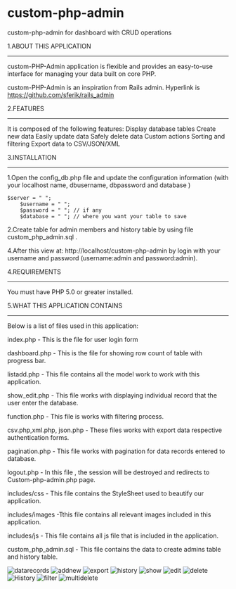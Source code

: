 custom-php-admin
================

custom-php-admin for dashboard  with CRUD operations



1.ABOUT THIS APPLICATION

******************************************

  custom-PHP-Admin application is flexible and provides an easy-to-use interface for managing your data built on core PHP.
  
   custom-PHP-Admin is an inspiration from Rails admin. Hyperlink is https://github.com/sferik/rails_admin

  
2.FEATURES

******************************************

 It is composed of the following features:
    Display database tables
    Create new data
    Easily update data
    Safely delete data
    Custom actions
    Sorting and filtering
    Export data to CSV/JSON/XML
 
3.INSTALLATION

******************************************
1.Open the config_db.php file and update the configuration information (with your localhost name, dbusername, dbpassword and database  ) 

  	$server = " ";
		$username = " ";
		$password = " "; // if any
		$database = " "; // where you want your table to save 

2.Create table for admin members and history table by using  file custom_php_admin.sql .
	
4.After this view at: http://localhost/custom-php-admin by login  with your username and password (username:admin  and password:admin).

4.REQUIREMENTS

******************************************

You must have PHP 5.0 or greater installed.

5.WHAT THIS APPLICATION CONTAINS

******************************************

Below is a list of files used in this application:

index.php - This is the file for user login form

dashboard.php - This is the file for showing row count of table with progress bar.

listadd.php - This file contains all  the model work to work with this application.

show_edit.php - This file works with displaying individual record that the user enter the database.

function.php - This file is works with filtering process.

csv.php,xml.php, json.php - These files works with export data respective authentication forms.

pagination.php - This file works with pagination for data records entered to database.

logout.php - In this file , the session will be destroyed and redirects  to Custom-php-admin.php page. 

includes/css - This file contains the  StyleSheet used to beautify our application.

includes/images -Tthis file contains all relevant images included in this application.

includes/js - This file contains all js file that is included in the application.

custom_php_admin.sql - This file contains the data to create admins table and history table.






<img style="max-width:100%;" src="https://github.com/rajitha-nyros/Custom-php-admin/raw/master/screenshots/datarecords.JPG
" alt="datarecords" title="datarecords">
<img style="max-width:100%;" src="https://github.com/rajitha-nyros/Custom-php-admin/raw/master/screenshots/addnew.JPG
" alt="addnew" title="addnew">
<img style="max-width:100%;" src="https://github.com/rajitha-nyros/Custom-php-admin/raw/master/screenshots/export.JPG
" alt="export" title="export">
<img style="max-width:100%;" src="https://github.com/rajitha-nyros/Custom-php-admin/raw/master/screenshots/history.JPG
" alt="history" title="history">
<img style="max-width:100%;" src="https://github.com/rajitha-nyros/Custom-php-admin/raw/master/screenshots/show.JPG
" alt="show" title="show">
<img style="max-width:100%;" src="https://github.com/rajitha-nyros/Custom-php-admin/raw/master/screenshots/edit.JPG
" alt="edit" title="edit">
<img style="max-width:100%;" src="https://github.com/rajitha-nyros/Custom-php-admin/raw/master/screenshots/delete.JPG
" alt="delete" title="delete">
<img style="max-width:100%;" src="https://github.com/rajitha-nyros/Custom-php-admin/raw/master/screenshots/Historys.JPG
" alt="History" title="History">
<img style="max-width:100%;" src="https://github.com/rajitha-nyros/Custom-php-admin/raw/master/screenshots/filter.JPG
" alt="filter" title="filter">
<img style="max-width:100%;" src="https://github.com/rajitha-nyros/Custom-php-admin/raw/master/screenshots/multidelete.JPG
" alt="multidelete" title="multidelete">


